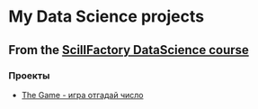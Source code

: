 # My Data Science projects
## From the [ScillFactory DataScience course](https://lms.skillfactory.ru/courses/course-v1:SkillFactory+DSPR-2.0+14JULY2021/course/)

### Проекты
 - [The Game - игра отгадай число](https://github.com/Thunderidze/School/tree/main/Game)